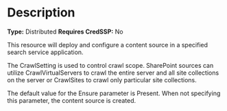 # Description

**Type:** Distributed
**Requires CredSSP:** No

This resource will deploy and configure a content source in a specified search
service application.

The CrawlSetting is used to control crawl scope.  SharePoint sources can utilize
CrawlVirtualServers to crawl the entire server and all site collections on the server
or CrawlSites to crawl only particular site collections.

The default value for the Ensure parameter is Present. When not specifying this
parameter, the content source is created.
